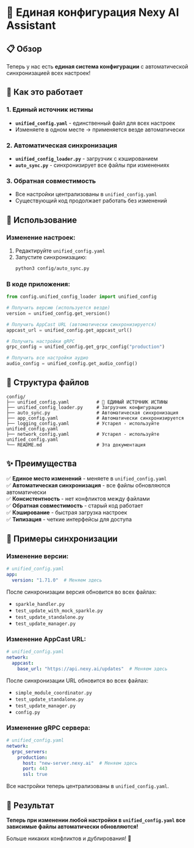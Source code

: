 # 🔧 Единая конфигурация Nexy AI Assistant

## 📋 Обзор

Теперь у нас есть **единая система конфигурации** с автоматической синхронизацией всех настроек!

## 🎯 Как это работает

### **1. Единый источник истины**
- **`unified_config.yaml`** - единственный файл для всех настроек
- Изменяете в одном месте → применяется везде автоматически

### **2. Автоматическая синхронизация**
- **`unified_config_loader.py`** - загрузчик с кэшированием
- **`auto_sync.py`** - синхронизирует все файлы при изменениях

### **3. Обратная совместимость**
- Все настройки централизованы в `unified_config.yaml`
- Существующий код продолжает работать без изменений

## 🚀 Использование

### **Изменение настроек:**
1. Редактируйте `unified_config.yaml`
2. Запустите синхронизацию:
   ```bash
   python3 config/auto_sync.py
   ```

### **В коде приложения:**
```python
from config.unified_config_loader import unified_config

# Получить версию (используется везде)
version = unified_config.get_version()

# Получить AppCast URL (автоматически синхронизируется)
appcast_url = unified_config.get_appcast_url()

# Получить настройки gRPC
grpc_config = unified_config.get_grpc_config("production")

# Получить все настройки аудио
audio_config = unified_config.get_audio_config()
```

## 📁 Структура файлов

```
config/
├── unified_config.yaml          # 🎯 ЕДИНЫЙ ИСТОЧНИК ИСТИНЫ
├── unified_config_loader.py     # Загрузчик конфигурации
├── auto_sync.py                 # Автоматическая синхронизация
├── app_config.yaml              # Автоматически синхронизируется
├── logging_config.yaml          # Устарел - используйте unified_config.yaml
├── network_config.yaml          # Устарел - используйте unified_config.yaml
└── README.md                    # Эта документация
```

## ✨ Преимущества

✅ **Единое место изменений** - меняете в `unified_config.yaml`  
✅ **Автоматическая синхронизация** - все файлы обновляются автоматически  
✅ **Консистентность** - нет конфликтов между файлами  
✅ **Обратная совместимость** - старый код работает  
✅ **Кэширование** - быстрая загрузка настроек  
✅ **Типизация** - четкие интерфейсы для доступа  

## 🔄 Примеры синхронизации

### **Изменение версии:**
```yaml
# unified_config.yaml
app:
  version: "1.71.0"  # Меняем здесь
```

После синхронизации версия обновится во всех файлах:
- `sparkle_handler.py`
- `test_update_with_mock_sparkle.py`
- `test_update_standalone.py`
- `test_update_manager.py`

### **Изменение AppCast URL:**
```yaml
# unified_config.yaml
network:
  appcast:
    base_url: "https://api.nexy.ai/updates"  # Меняем здесь
```

После синхронизации URL обновится во всех файлах:
- `simple_module_coordinator.py`
- `test_update_standalone.py`
- `test_update_manager.py`
- `config.py`

### **Изменение gRPC сервера:**
```yaml
# unified_config.yaml
network:
  grpc_servers:
    production:
      host: "new-server.nexy.ai"  # Меняем здесь
      port: 443
      ssl: true
```

Все настройки теперь централизованы в `unified_config.yaml`.

## 🎯 Результат

**Теперь при изменении любой настройки в `unified_config.yaml` все зависимые файлы автоматически обновляются!**

Больше никаких конфликтов и дублирования! 🎉
